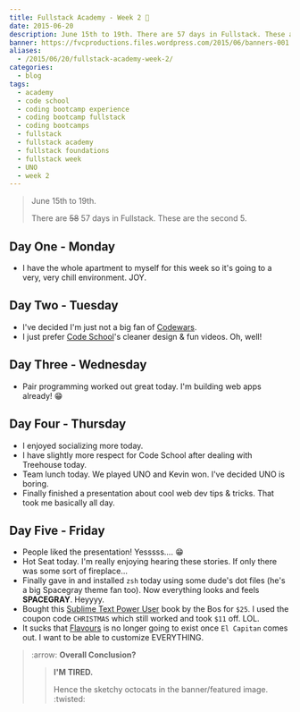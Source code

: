```yaml
---
title: Fullstack Academy - Week 2 👬
date: 2015-06-20
description: June 15th to 19th. There are 57 days in Fullstack. These are the second 5.
banner: https://fvcproductions.files.wordpress.com/2015/06/banners-001.jpg
aliases:
  - /2015/06/20/fullstack-academy-week-2/
categories:
  - blog
tags:
  - academy
  - code school
  - coding bootcamp experience
  - coding bootcamp fullstack
  - coding bootcamps
  - fullstack
  - fullstack academy
  - fullstack foundations
  - fullstack week
  - UNO
  - week 2
---
```


> June 15th to 19th.
>
> There are ~~58~~ 57 days in Fullstack. These are the second 5.

## Day One - Monday

* I have the whole apartment to myself for this week so it's going to a very, very chill environment. JOY.

## Day Two - Tuesday

* I've decided I'm just not a big fan of [Codewars](//codewars.com 'Codewars').
* I just prefer [Code School](//codeschool.com 'Code School')'s cleaner design & fun videos. Oh, well!

## Day Three - Wednesday

* Pair programming worked out great today. I'm building web apps already! 😁

## Day Four - Thursday

* I enjoyed socializing more today.
* I have slightly more respect for Code School after dealing with Treehouse today.
* Team lunch today. We played UNO and Kevin won. I've decided UNO is boring.
* Finally finished a presentation about cool web dev tips & tricks. That took me basically all day.

## Day Five - Friday

* People liked the presentation! Yesssss.... :grin:
* Hot Seat today. I'm really enjoying hearing these stories. If only there was some sort of fireplace...
* Finally gave in and installed `zsh` today using some dude's dot files (he's a big Spacegray theme fan too). Now everything looks and feels **SPACEGRAY**. Heyyyy.
* Bought this [Sublime Text Power User](//sublimetextbook.com/ 'ST3 Power User') book by the Bos for `$25`. I used the coupon code `CHRISTMAS` which still worked and took `$11` off. LOL.
* It sucks that [Flavours](//flavours.interacto.net/ 'Flavours') is no longer going to exist once `El Capitan` comes out. I want to be able to customize EVERYTHING.

> :arrow: **Overall Conclusion?**
>
> > **I'M TIRED.**
> >
> > Hence the sketchy octocats in the banner/featured image. :twisted:
